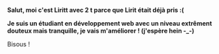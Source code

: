 **Salut, moi c'est Liritt avec 2 t parce que Lirit était déjà pris :(**

__Je suis un étudiant en développement web avec un niveau extrêment douteux mais tranquille, je vais m'améliorer ! (j'espère hein -_-)__

Bisous !
